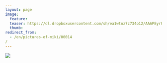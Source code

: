 ```yaml
---
layout: page
image:
  feature:
  teaser: https://dl.dropboxusercontent.com/sh/ea1wtnz7z734o12/AAAPEyrUNM_ZU81NPPzSvEYta/mikin-kuvat/2/IMG20836-245px.jpg
  thumb:
redirect_from:
  - /en/pictures-of-miki/00014/
---
```


[![](https://dl.dropboxusercontent.com/sh/ea1wtnz7z734o12/AAD2NOs1EoXfeKPR-TIvmFiga/mikin-kuvat/2/IMG20836-800px.jpg)](https://dl.dropboxusercontent.com/sh/ea1wtnz7z734o12/AABBfNFqCwtxkb4v9EMFU7-Ma/mikin-kuvat/2/IMG20836.jpg)
